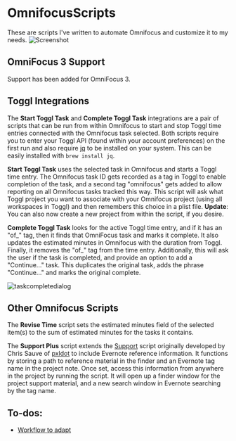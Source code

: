 # OmnifocusScripts
These are scripts I've written to automate Omnifocus and customize it to my needs.
![Screenshot](https://user-images.githubusercontent.com/3252725/27114790-b6f756fe-508b-11e7-85d4-b0bdf38c61b7.png)

## OmniFocus 3 Support
Support has been added for OmniFocus 3.

## Toggl Integrations
The **Start Toggl Task** and **Complete Toggl Task** integrations are a pair of scripts that can be run from within Omnifocus to start and stop Toggl time entries connected with the Omnifocus task selected. Both scripts require you to enter your Toggl API (found within your account preferences) on the first run and also require [jq](https://stedolan.github.io/jq/) to be installed on your system. This can be easily installed with `brew install jq`.

**Start Toggl Task** uses the selected task in Omnifocus and starts a Toggl time entry. The Omnifocus task ID gets recorded as a tag in Toggl to enable completion of the task, and a second tag "omnifocus" gets added to allow reporting on all Omnifocus tasks tracked this way. This script will ask what Toggl project you want to associate with your Omnifocus project (using all workspaces in Toggl) and then remembers this choice in a plist file. **Update**: You can also now create a new project from within the script, if you desire.

**Complete Toggl Task** looks for the active Toggl time entry, and if it has an "of_" tag, then it finds that OmniFocus task and marks it complete. It also updates the estimated minutes in Omnifocus with the duration from Toggl. Finally, it removes the "of_" tag from the time entry. Additionally, this will ask the user if the task is completed, and provide an option to add a "Continue..." task. This duplicates the original task, adds the phrase "Continue..." and marks the original complete.

![taskcompletedialog](https://user-images.githubusercontent.com/3252725/27491561-89204e6e-5808-11e7-8b92-cc520ecfec7a.png)

## Other Omnifocus Scripts
The **Revise Time** script sets the estimated minutes field of the selected item(s) to the sum of estimated minutes for the tasks it contains.

The **Support Plus** script extends the [Support](https://github.com/lemonmade/support) script originally developed by Chris Sauve of [pxldot](http://pxldot.com) to include Evernote reference information. It functions by storing a path to reference material in the finder and an Evernote tag name in the project note. Once set, access this information from anywhere in the project by running the script. It will open up a finder window for the project support material, and a new search window in Evernote searching by the tag name.

## To-dos:
- [Workflow to adapt](https://www.macstories.net/ios/workflow-update-brings-ability-to-interact-with-any-web-api/)
